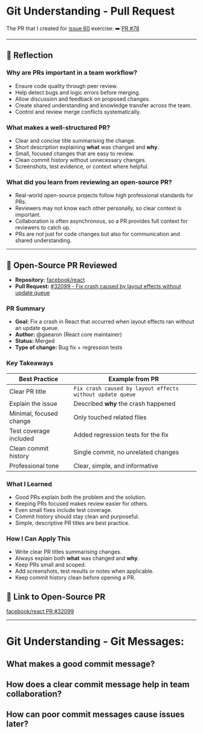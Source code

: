 # Git Understanding - Pull Request

The PR that I created for [issue 60](https://github.com/users/hisnameisjoseph/projects/5/views/1?pane=issue&itemId=113330214&issue=hisnameisjoseph%7Cjosepho-intern-repo%7C60) exercise:  ➡️ [PR #78](https://github.com/hisnameisjoseph/josepho-intern-repo/pull/78)

---

## 🔎 Reflection

### Why are PRs important in a team workflow?
- Ensure code quality through peer review.
- Help detect bugs and logic errors before merging.
- Allow discussion and feedback on proposed changes.
- Create shared understanding and knowledge transfer across the team.
- Control and review merge conflicts systematically.

### What makes a well-structured PR?
- Clear and concise title summarising the change.
- Short description explaining **what** was changed and **why**.
- Small, focused changes that are easy to review.
- Clean commit history without unnecessary changes.
- Screenshots, test evidence, or context where helpful.

### What did you learn from reviewing an open-source PR?
- Real-world open-source projects follow high professional standards for PRs.
- Reviewers may not know each other personally, so clear context is important.
- Collaboration is often asynchronous, so a PR provides full context for reviewers to catch up.
- PRs are not just for code changes but also for communication and shared understanding.

---

## 🔎 Open-Source PR Reviewed

- **Repository:** [facebook/react](https://github.com/facebook/react)
- **Pull Request:** [#32099 - Fix crash caused by layout effects without update queue](https://github.com/facebook/react/pull/32099)

### PR Summary

- **Goal:** Fix a crash in React that occurred when layout effects ran without an update queue.
- **Author:** @gaearon (React core maintainer)
- **Status:** Merged
- **Type of change:** Bug fix + regression tests

### Key Takeaways

| Best Practice        | Example from PR                                   |
|-----------------------|---------------------------------------------------|
| Clear PR title        | `Fix crash caused by layout effects without update queue` |
| Explain the issue     | Described **why** the crash happened              |
| Minimal, focused change | Only touched related files                      |
| Test coverage included | Added regression tests for the fix               |
| Clean commit history  | Single commit, no unrelated changes              |
| Professional tone     | Clear, simple, and informative                   |

### What I Learned

- Good PRs explain both the problem and the solution.
- Keeping PRs focused makes review easier for others.
- Even small fixes include test coverage.
- Commit history should stay clean and purposeful.
- Simple, descriptive PR titles are best practice.

### How I Can Apply This

- Write clear PR titles summarising changes.
- Always explain both **what** was changed and **why**.
- Keep PRs small and scoped.
- Add screenshots, test results or notes when applicable.
- Keep commit history clean before opening a PR.


## 📎 Link to Open-Source PR

[facebook/react PR #32099](https://github.com/facebook/react/pull/32099)


---
# Git Understanding - Git Messages:

## What makes a good commit message?
## How does a clear commit message help in team collaboration?
## How can poor commit messages cause issues later?
